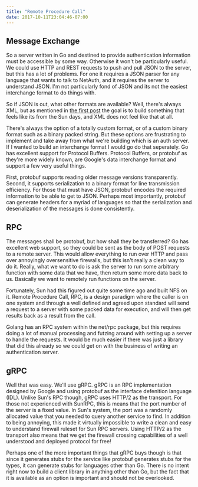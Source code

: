 ```yaml
---
title: "Remote Procedure Call"
date: 2017-10-11T23:04:46-07:00
---
```


Message Exchange
----------------

So a server written in Go and destined to provide authentication
information must be accessible by some way.  Otherwise it won't be
particularly useful.  We could use HTTP and REST requests to push and
pull JSON to the server, but this has a lot of problems.  For one it
requires a JSON parser for any language that wants to talk to NetAuth,
and it requires the server to understand JSON.  I'm not particularly
fond of JSON and its not the easiest interchange format to do things
with.

So if JSON is out, what other formats are available?  Well, there's
always XML, but as mentioned in [the first post](git-init.md) the goal is
to build something that feels like its from the Sun days, and XML does
not feel like that at all.

There's always the option of a totally custom format, or of a custom
binary format such as a binary packed string.  But these options are
frustrating to implement and take away from what we're building which
is an auth server.  If I wanted to build an interchange format I would
go do that seperately.  Go has excellent support for Protocol Buffers.
Protocol Buffers, or protobuf as they're more widely known, are
Google's data interchange format and support a few very useful things.

First, protobuf supports reading older message versions transparently.
Second, it supports serialization to a binary format for line
transmission efficiency.  For those that must have JSON, protobuf
encodes the required information to be able to get to JSON.  Perhaps
most importantly, protobuf can generate headers for a myriad of
languages so that the serialization and deserialization of the
messages is done consistently.

RPC
---

The messages shall be protobuf, but how shall they be transferred?  Go
has excellent web support, so they could be sent as the body of POST
requests to a remote server.  This would allow everything to run over
HTTP and pass over annoyingly oversensitive firewalls, but this isn't
really a clean way to do it.  Really, what we want to do is ask the
server to run some arbitrary function with some data that we have,
then return some more data back to us.  Basically we want to remotely
run functions on the server.

Fortunately, Sun had this figured out quite some time ago and built
NFS on it.  Remote Procedure Call, RPC, is a design paradigm where
the caller is on one system and through a well defined and agreed
upon standard will send a request to a server with some packed data
for execution, and will then get results back as a result from the
call.

Golang has an RPC system within the net/rpc package, but this requires
doing a lot of manual processing and futzing around with setting up a
server to handle the requests.  It would be much easier if there was
just a library that did this already so we could get on with the
business of writing an authentication server.

gRPC
----

Well that was easy.  We'll use gRPC.  gRPC is an RPC implementation
designed by Google and using protobuf as the interface defenition
language (IDL).  Unlike Sun's RPC though, gRPC uses HTTP/2 as the
transport.  For those not experienced with SunRPC, this is means that
the port number of the server is a fixed value.  In Sun's system, the
port was a randomly allocated value that you needed to query another
service to find.  In addition to being annoying, this made it
virtually impossible to write a clean and easy to understand firewall
ruleset for Sun RPC servers.  Using HTTP/2 as the transport also means
that we get the firewall crossing capabilities of a well understood
and deployed protocol for free!

Perhaps one of the more important things that gRPC buys though is that
since it generates stubs for the service like protobuf generates stubs
for the types, it can generate stubs for languages other than Go.
There is no intent right now to build a client library in anything
other than Go, but the fact that it is available as an option is
important and should not be overlooked.
